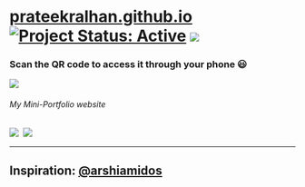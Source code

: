 # [prateekralhan.github.io](https://prateekralhan.github.io) [![Project Status: Active](https://www.repostatus.org/badges/latest/active.svg)](https://www.repostatus.org/#active) [![](https://img.shields.io/badge/Prateek-Ralhan-brightgreen.svg?colorB=ff0000)](https://prateekralhan.github.io/)



### Scan the QR code to access it through your phone 😃 

<kbd>
<img src="https://user-images.githubusercontent.com/29462447/135353584-4290d3d5-fae8-4adb-b3f3-1534b364c31c.png" data-canonical-src="https://user-images.githubusercontent.com/29462447/135353584-4290d3d5-fae8-4adb-b3f3-1534b364c31c.png"/> 
</kbd>

###### My Mini-Portfolio website

<kbd>
<img src="https://user-images.githubusercontent.com/29462447/100836190-df3c3080-3494-11eb-9b80-e326ca8b0ae3.png" data-canonical-src="https://user-images.githubusercontent.com/29462447/100836190-df3c3080-3494-11eb-9b80-e326ca8b0ae3.png"/> 
</kbd>

<kbd>
<img src="https://user-images.githubusercontent.com/29462447/100836193-e105f400-3494-11eb-9574-3e05206bab85.png" data-canonical-src="https://user-images.githubusercontent.com/29462447/100836193-e105f400-3494-11eb-9574-3e05206bab85.png"/> 
</kbd>

-----------------------------------------------------------------------------
Inspiration: [@arshiamidos](https://github.com/arshiamidos)
-----------------------------------------------------------------------------
